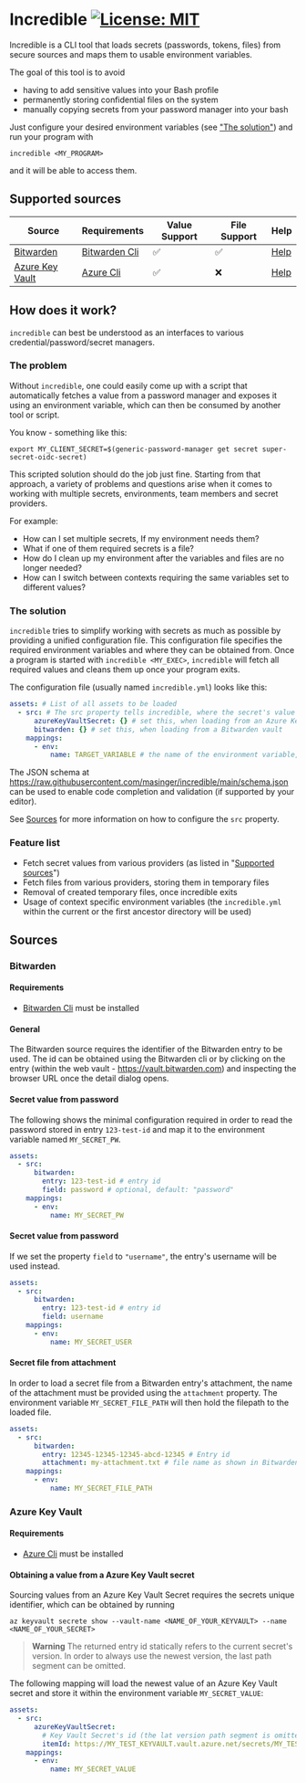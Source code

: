 # Incredible [![License: MIT](https://img.shields.io/badge/License-MIT-yellow.svg)](LICENSE)
Incredible is a CLI tool that loads secrets (passwords, tokens, files) from secure sources and maps them to usable environment variables.

The goal of this tool is to avoid
- having to add sensitive values into your Bash profile
- permanently storing confidential files on the system
- manually copying secrets from your password manager into your bash

Just configure your desired environment variables (see ["The solution"](#the-solution)) and run your program with

```shell
incredible <MY_PROGRAM>
```
and it will be able to access them.

## Supported sources

| Source                                                                  | Requirements                                              | Value Support | File Support | Help                     |
|-------------------------------------------------------------------------|-----------------------------------------------------------|---------------|--------------|--------------------------|
| [Bitwarden](https://bitwarden.com)                                      | [Bitwarden Cli](https://bitwarden.com/help/cli/)          | ✅             | ✅            | [Help](#bitwarden)       |
| [Azure Key Vault](https://azure.microsoft.com/en-us/products/key-vault) | [Azure Cli](https://learn.microsoft.com/en-us/cli/azure/) | ✅             | ❌            | [Help](#azure-key-vault) |


## How does it work?
`incredible` can best be understood as an interfaces to various credential/password/secret managers.

### The problem

Without `incredible`, one could easily come up with a script that automatically fetches a value from a password manager and exposes it using an environment variable, which can then be consumed by another tool or script. 

You know - something like this:
````shell
export MY_CLIENT_SECRET=$(generic-password-manager get secret super-secret-oidc-secret)
````
This scripted solution should do the job just fine.
Starting from that approach, a variety of problems and questions arise when it comes to working with multiple secrets, environments, team members and secret providers.

For example:
- How can I set multiple secrets, If my environment needs them? 
- What if one of them required secrets is a file?
- How do I clean up my environment after the variables and files are no longer needed?
- How can I switch between contexts requiring the same variables set to different values?

### The solution
`incredible` tries to simplify working with secrets as much as possible by providing a unified configuration file.
This configuration file specifies the required environment variables and where they can be obtained from. 
Once a program is started with `incredible <MY_EXEC>`, `incredible` will fetch all required values and cleans them up once your program exits.

The configuration file (usually named `incredible.yml`) looks like this:

````yaml
assets: # List of all assets to be loaded
  - src: # The src property tells incredible, where the secret's value can be obtained from
      azureKeyVaultSecret: {} # set this, when loading from an Azure Key Value
      bitwarden: {} # set this, when loading from a Bitwarden vault
    mappings:
      - env: 
          name: TARGET_VARIABLE # the name of the environment variable, that should hold the obtained secret
````

The JSON schema at https://raw.githubusercontent.com/masinger/incredible/main/schema.json can be used to enable code completion and validation (if supported by your editor).

See [Sources](#sources) for more information on how to configure the `src` property.


### Feature list
- Fetch secret values from various providers (as listed in "[Supported sources](#supported-sources)")
- Fetch files from various providers, storing them in temporary files
- Removal of created temporary files, once incredible exits
- Usage of context specific environment variables (the `incredible.yml` within the current or the first ancestor directory will be used)

## Sources

### Bitwarden

#### Requirements

- [Bitwarden Cli](https://bitwarden.com/help/cli/) must be installed

#### General

The Bitwarden source requires the identifier of the Bitwarden entry to be used.
The id can be obtained using the Bitwarden cli or by clicking on the entry (within the web
vault - https://vault.bitwarden.com) and inspecting the browser URL once the detail dialog opens.

#### Secret value from password

The following shows the minimal configuration required in order to read the password stored in entry `123-test-id` and
map it to the environment variable named `MY_SECRET_PW`.

```yaml
assets:
  - src:
      bitwarden:
        entry: 123-test-id # entry id
        field: password # optional, default: "password" 
    mappings:
      - env:
          name: MY_SECRET_PW
```

#### Secret value from password

If we set the property `field` to `"username"`, the entry's username will be used instead.

````yaml
assets:
  - src:
      bitwarden:
        entry: 123-test-id # entry id
        field: username
    mappings:
      - env:
          name: MY_SECRET_USER
````

#### Secret file from attachment
In order to load a secret file from a Bitwarden entry's attachment, the name of the attachment must be provided using the `attachment` property.
The environment variable `MY_SECRET_FILE_PATH` will then hold the filepath to the loaded file.

````yaml
assets:
  - src: 
      bitwarden: 
        entry: 12345-12345-12345-abcd-12345 # Entry id
        attachment: my-attachment.txt # file name as shown in Bitwarden
    mappings:
      - env: 
          name: MY_SECRET_FILE_PATH
````

### Azure Key Vault

#### Requirements

- [Azure Cli](https://learn.microsoft.com/en-us/cli/azure/) must be installed

#### Obtaining a value from a Azure Key Vault secret
Sourcing values from an Azure Key Vault Secret requires the secrets unique identifier,
which can be obtained by running

````shell
az keyvault secrete show --vault-name <NAME_OF_YOUR_KEYVAULT> --name <NAME_OF_YOUR_SECRET>
````

> **Warning**
> The returned entry id statically refers to the current secret's version.
> In order to always use the newest version, the last path segment can be omitted.

The following mapping will load the newest value of an Azure Key Vault secret and store it within the environment variable `MY_SECRET_VALUE`:
````yaml
assets:
  - src: 
      azureKeyVaultSecret:
        # Key Vault Secret's id (the lat version path segment is omitted, in order to always use the newest value)
        itemId: https://MY_TEST_KEYVAULT.vault.azure.net/secrets/MY_TEST_ENTRY
    mappings:
      - env: 
          name: MY_SECRET_VALUE
````



